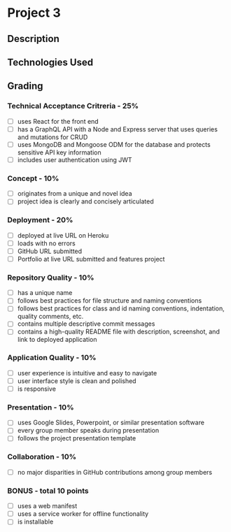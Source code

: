 # Project 3

## Description

## Technologies Used

## Grading
### Technical Acceptance Critreria - 25%
 - [ ] uses React for the front end
 - [ ] has a GraphQL API with a Node and Express server that uses queries and mutations for CRUD
 - [ ] uses MongoDB and Mongoose ODM for the database and protects sensitive API key information
 - [ ] includes user authentication using JWT

### Concept - 10%
 - [ ] originates from a unique and novel idea
 - [ ] project idea is clearly and concisely articulated

### Deployment - 20%
- [ ] deployed at live URL on Heroku
- [ ] loads with no errors
- [ ] GitHub URL submitted
- [ ] Portfolio at live URL submitted and features project

### Repository Quality - 10%
- [ ] has a unique name
- [ ] follows best practices for file structure and naming conventions
- [ ] follows best practices for class and id naming conventions, indentation, quality comments, etc.
- [ ] contains multiple descriptive commit messages
- [ ] contains a high-quality README file with description, screenshot, and link to deployed application

### Application Quality - 10%
 - [ ] user experience is intuitive and easy to navigate
 - [ ] user interface style is clean and polished
 - [ ] is responsive

### Presentation - 10%
 - [ ] uses Google Slides, Powerpoint, or similar presentation software
 - [ ] every group member speaks during presentation
 - [ ] follows the project presentation template

### Collaboration - 10%
 - [ ] no major disparities in GitHub contributions among group members

### BONUS - total 10 points
 - [ ] uses a web manifest
 - [ ] uses a service worker for offline functionality
 - [ ] is installable